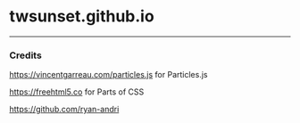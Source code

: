 # twsunset.github.io
---
### Credits
https://vincentgarreau.com/particles.js for Particles.js

https://freehtml5.co for Parts of CSS

https://github.com/ryan-andri
